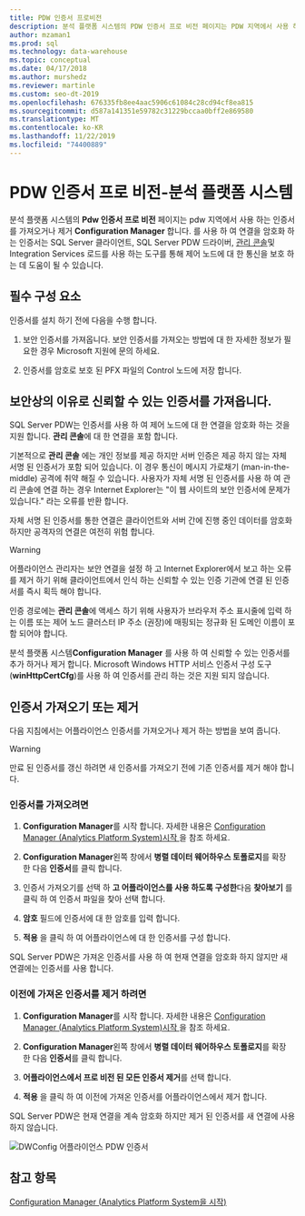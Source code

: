 ```yaml
---
title: PDW 인증서 프로비전
description: 분석 플랫폼 시스템의 PDW 인증서 프로 비전 페이지는 PDW 지역에서 사용 하는 인증서를 가져오거나 제거 Configuration Manager 합니다.
author: mzaman1
ms.prod: sql
ms.technology: data-warehouse
ms.topic: conceptual
ms.date: 04/17/2018
ms.author: murshedz
ms.reviewer: martinle
ms.custom: seo-dt-2019
ms.openlocfilehash: 676335fb8ee4aac5906c61084c28cd94cf8ea815
ms.sourcegitcommit: d587a141351e59782c31229bccaa0bff2e869580
ms.translationtype: MT
ms.contentlocale: ko-KR
ms.lasthandoff: 11/22/2019
ms.locfileid: "74400889"
---
```

# <a name="pdw-certificate-provisioning---analytics-platform-system"></a>PDW 인증서 프로 비전-분석 플랫폼 시스템
분석 플랫폼 시스템의 **Pdw 인증서 프로 비전** 페이지는 pdw 지역에서 사용 하는 인증서를 가져오거나 제거 **Configuration Manager** 합니다. 를 사용 하 여 연결을 암호화 하는 인증서는 SQL Server 클라이언트, SQL Server PDW 드라이버, [관리 콘솔](monitor-the-appliance-by-using-the-admin-console.md)및 Integration Services 로드를 사용 하는 도구를 통해 제어 노드에 대 한 통신을 보호 하는 데 도움이 될 수 있습니다.  
  
## <a name="prerequisites"></a>필수 구성 요소  
인증서를 설치 하기 전에 다음을 수행 합니다.  
  
1.  보안 인증서를 가져옵니다. 보안 인증서를 가져오는 방법에 대 한 자세한 정보가 필요한 경우 Microsoft 지원에 문의 하세요.  
  
2.  인증서를 암호로 보호 된 PFX 파일의 Control 노드에 저장 합니다.  
  
## <a name="for-security-reasons-obtain-a-trusted-certificate"></a>보안상의 이유로 신뢰할 수 있는 인증서를 가져옵니다.  
SQL Server PDW는 인증서를 사용 하 여 제어 노드에 대 한 연결을 암호화 하는 것을 지원 합니다. **관리 콘솔**에 대 한 연결을 포함 합니다.  
  
기본적으로 **관리 콘솔** 에는 개인 정보를 제공 하지만 서버 인증은 제공 하지 않는 자체 서명 된 인증서가 포함 되어 있습니다. 이 경우 통신이 메시지 가로채기 (man-in-the-middle) 공격에 취약 해질 수 있습니다. 사용자가 자체 서명 된 인증서를 사용 하 여 관리 콘솔에 연결 하는 경우 Internet Explorer는 "이 웹 사이트의 보안 인증서에 문제가 있습니다." 라는 오류를 반환 합니다.  
  
자체 서명 된 인증서를 통한 연결은 클라이언트와 서버 간에 진행 중인 데이터를 암호화 하지만 공격자의 연결은 여전히 위험 합니다.  
  
> [!WARNING]  
> 어플라이언스 관리자는 보안 연결을 설정 하 고 Internet Explorer에서 보고 하는 오류를 제거 하기 위해 클라이언트에서 인식 하는 신뢰할 수 있는 인증 기관에 연결 된 인증서를 즉시 획득 해야 합니다.  
  
인증 경로에는 **관리 콘솔**에 액세스 하기 위해 사용자가 브라우저 주소 표시줄에 입력 하는 이름 또는 제어 노드 클러스터 IP 주소 (권장)에 매핑되는 정규화 된 도메인 이름이 포함 되어야 합니다.  
  
분석 플랫폼 시스템**Configuration Manager** 를 사용 하 여 신뢰할 수 있는 인증서를 추가 하거나 제거 합니다. Microsoft Windows HTTP 서비스 인증서 구성 도구 (**winHttpCertCfg**)를 사용 하 여 인증서를 관리 하는 것은 지원 되지 않습니다.  
  
## <a name="import-or-remove-the-certificate"></a>인증서 가져오기 또는 제거  
다음 지침에서는 어플라이언스 인증서를 가져오거나 제거 하는 방법을 보여 줍니다.

> [!WARNING]
> 만료 된 인증서를 갱신 하려면 새 인증서를 가져오기 전에 기존 인증서를 제거 해야 합니다.
  
### <a name="to-import-the-certificate"></a>인증서를 가져오려면  
  
1.  **Configuration Manager**를 시작 합니다. 자세한 내용은 [Configuration Manager &#40;Analytics Platform System&#41;시작 ](launch-the-configuration-manager.md)을 참조 하세요.  
  
2.  **Configuration Manager**왼쪽 창에서 **병렬 데이터 웨어하우스 토폴로지**를 확장 한 다음 **인증서**를 클릭 합니다.  
  
3.  인증서 가져오기를 선택 하 **고 어플라이언스를 사용 하도록 구성한**다음 **찾아보기** 를 클릭 하 여 인증서 파일을 찾아 선택 합니다.  
  
4.  **암호** 필드에 인증서에 대 한 암호를 입력 합니다.  
  
5.  **적용** 을 클릭 하 여 어플라이언스에 대 한 인증서를 구성 합니다.  
  
SQL Server PDW은 가져온 인증서를 사용 하 여 현재 연결을 암호화 하지 않지만 새 연결에는 인증서를 사용 합니다.  
  
### <a name="to-remove-the-previously-imported-certificate"></a>이전에 가져온 인증서를 제거 하려면  
  
1.  **Configuration Manager**를 시작 합니다. 자세한 내용은 [Configuration Manager &#40;Analytics Platform System&#41;시작 ](launch-the-configuration-manager.md)을 참조 하세요.  
  
2.  **Configuration Manager**왼쪽 창에서 **병렬 데이터 웨어하우스 토폴로지**를 확장 한 다음 **인증서**를 클릭 합니다.  
  
3.  **어플라이언스에서 프로 비전 된 모든 인증서 제거**를 선택 합니다.  
  
4.  **적용** 을 클릭 하 여 이전에 가져온 인증서를 어플라이언스에서 제거 합니다.  
  
SQL Server PDW은 현재 연결을 계속 암호화 하지만 제거 된 인증서를 새 연결에 사용 하지 않습니다.  
  
![DWConfig 어플라이언스 PDW 인증서](./media/pdw-certificate-provisioning/SQL_Server_PDW_DWConfig_ApplPDWCert.png "SQL_Server_PDW_DWConfig_ApplPDWCert")  
  
## <a name="see-also"></a>참고 항목  
[Configuration Manager &#40;Analytics Platform System을 시작&#41;](launch-the-configuration-manager.md)  
<!-- MISSING LINKS [HDInsight Certificate Provisioning &#40;Analytics Platform System&#41;](hdinsight-certificate-provisioning.md)  -->  
  
